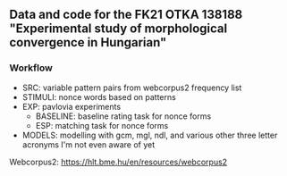 ## Data and code for the FK21 OTKA 138188 "Experimental study of morphological convergence in Hungarian"

### Workflow

- SRC: variable pattern pairs from webcorpus2 frequency list
- STIMULI: nonce words based on patterns
- EXP: pavlovia experiments
	- BASELINE: baseline rating task for nonce forms
	- ESP: matching task for nonce forms
- MODELS: modelling with gcm, mgl, ndl, and various other three letter acronyms I'm not even aware of yet

Webcorpus2: https://hlt.bme.hu/en/resources/webcorpus2